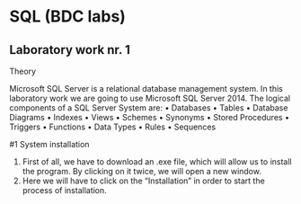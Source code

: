 # SQL (BDC labs) 

## Laboratory work nr. 1
Theory

Microsoft SQL Server is a relational database management system. In this laboratory work we are going to use Microsoft SQL Server 2014. The logical components of a SQL Server System are:
•	Databases
•	Tables
•	Database Diagrams
•	Indexes
•	Views
•	Schemes
•	Synonyms
•	Stored Procedures
•	Triggers
•	Functions
•	Data Types
•	Rules
•	Sequences

#1 System installation
1.	First of all, we have to download an .exe file, which will allow us to install the program. By clicking on it twice, we will open a new window. 
2.	Here we will have to click on the “Installation” in order to start the process of installation.
